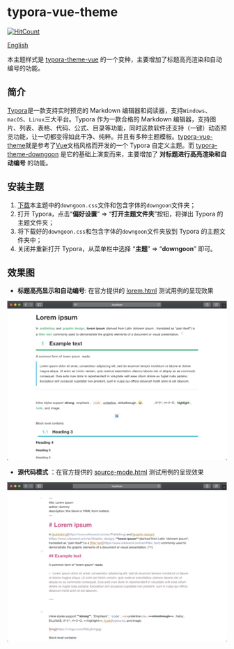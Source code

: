 # typora-vue-theme
[![HitCount](http://hits.dwyl.io/downgoon/typora-theme-downgoon.svg)](http://hits.dwyl.io/downgoon/typora-theme-downgoon)

[English](README.md)

本主题样式是 [typora-theme-vue](https://github.com/blinkfox/typora-vue-theme) 的一个变种，主要增加了标题高亮渲染和自动编号的功能。



## 简介

[Typora](https://www.typora.io/)是一款支持实时预览的 Markdown 编辑器和阅读器，支持`Windows`、`macOS`、`Linux`三大平台。Typora 作为一款合格的 Markdown 编辑器，支持图片、列表、表格、代码、公式、目录等功能，同时这款软件还支持（一键）动态预览功能，让一切都变得如此干净、纯粹。并且有多种主题模板。[typora-vue-theme](https://github.com/blinkfox/typora-vue-theme)就是参考了[Vue](https://vuejs.org/)文档风格而开发的一个 Typora 自定义主题。而 [typora-theme-downgoon](https://github.com/downgoon/typora-theme-downgoon) 是它的基础上演变而来，主要增加了 **对标题进行高亮渲染和自动编号** 的功能。



## 安装主题

1. [下载](https://github.com/downgoon/typora-theme-downgoon/archive/master.zip)本主题中的`downgoon.css`文件和包含字体的`downgoon`文件夹；
2. 打开 Typora，点击“**偏好设置**” => “**打开主题文件夹**”按钮，将弹出 Typora 的主题文件夹；
3. 将下载好的`downgoon.css`和包含字体的`downgoon`文件夹放到 Typora 的主题文件夹中；
4. 关闭并重新打开 Typora，从菜单栏中选择 “**主题**” => “**downgoon**” 即可。



## 效果图

- **标题高亮显示和自动编号**: 在官方提供的  [lorem.html](https://github.com/typora/typora-theme-toolkit/blob/master/html-preview/html/lorem.html) 测试用例的呈现效果

![lorem-testing-headline](assets/downgoon-lorem-headline.png)


- **源代码模式** ：在官方提供的 [source-mode.html](https://github.com/typora/typora-theme-toolkit/blob/master/html-preview/html/source-mode.html) 测试用例的呈现效果

![lorem-testing-srcode](assets/downgoon-lorem-srccode.png)
